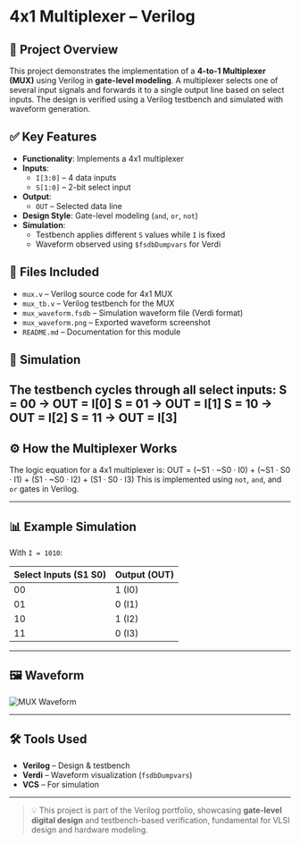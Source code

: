 # 4x1 Multiplexer – Verilog

## 🧠 Project Overview
This project demonstrates the implementation of a **4-to-1 Multiplexer (MUX)** using Verilog in **gate-level modeling**. A multiplexer selects one of several input signals and forwards it to a single output line based on select inputs. The design is verified using a Verilog testbench and simulated with waveform generation.

## ✅ Key Features
- **Functionality**: Implements a 4x1 multiplexer
- **Inputs**:
  - `I[3:0]` – 4 data inputs
  - `S[1:0]` – 2-bit select input
- **Output**:
  - `OUT` – Selected data line
- **Design Style**: Gate-level modeling (`and`, `or`, `not`)
- **Simulation**:
  - Testbench applies different `S` values while `I` is fixed
  - Waveform observed using `$fsdbDumpvars` for Verdi

## 📂 Files Included
- `mux.v` – Verilog source code for 4x1 MUX
- `mux_tb.v` – Verilog testbench for the MUX
- `mux_waveform.fsdb` – Simulation waveform file (Verdi format)
- `mux_waveform.png` – Exported waveform screenshot
- `README.md` – Documentation for this module

## 🔗 Simulation
The testbench cycles through all select inputs:
S = 00 → OUT = I[0]
S = 01 → OUT = I[1]
S = 10 → OUT = I[2]
S = 11 → OUT = I[3]
---

## ⚙️ How the Multiplexer Works
The logic equation for a 4x1 multiplexer is:
OUT = (~S1 · ~S0 · I0) + (~S1 · S0 · I1) + (S1 · ~S0 · I2) + (S1 · S0 · I3)
This is implemented using `not`, `and`, and `or` gates in Verilog.

---

## 📊 Example Simulation
With `I = 1010`:

| Select Inputs (S1 S0) | Output (OUT) |
|------------------------|--------------|
| 00                     | 1 (I0)       |
| 01                     | 0 (I1)       |
| 10                     | 1 (I2)       |
| 11                     | 0 (I3)       |

---

## 🖼 Waveform
![MUX Waveform](mux_waveform.png)

---

## 🛠 Tools Used
- **Verilog** – Design & testbench
- **Verdi** – Waveform visualization (`fsdbDumpvars`)
- **VCS** – For simulation

---

> 💡 This project is part of the Verilog portfolio, showcasing **gate-level digital design** and testbench-based verification, fundamental for VLSI design and hardware modeling.